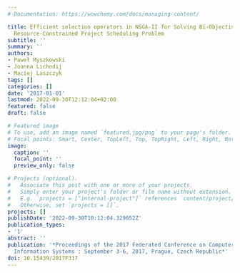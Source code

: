 ```yaml
---
# Documentation: https://wowchemy.com/docs/managing-content/

title: Efficient selection operators in NSGA-II for Solving Bi-Objective Multi-Skill
  Resource-Constrained Project Scheduling Problem
subtitle: ''
summary: ''
authors:
- Paweł Myszkowski
- Joanna Lichodij
- Maciej Laszczyk
tags: []
categories: []
date: '2017-01-01'
lastmod: 2022-09-30T12:12:04+02:00
featured: false
draft: false

# Featured image
# To use, add an image named `featured.jpg/png` to your page's folder.
# Focal points: Smart, Center, TopLeft, Top, TopRight, Left, Right, BottomLeft, Bottom, BottomRight.
image:
  caption: ''
  focal_point: ''
  preview_only: false

# Projects (optional).
#   Associate this post with one or more of your projects.
#   Simply enter your project's folder or file name without extension.
#   E.g. `projects = ["internal-project"]` references `content/project/deep-learning/index.md`.
#   Otherwise, set `projects = []`.
projects: []
publishDate: '2022-09-30T10:12:04.329652Z'
publication_types:
- '1'
abstract: ''
publication: '*Proceedings of the 2017 Federated Conference on Computer Science and
  Information Systems : September 3-6, 2017, Prague, Czech Republic*'
doi: 10.15439/2017F317
---
```

